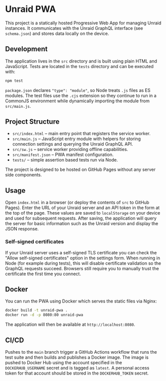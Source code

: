 # Unraid PWA

This project is a statically hosted Progressive Web App for managing Unraid instances.
It communicates with the Unraid GraphQL interface (see `schema.json`) and stores data locally on the device.

## Development

The application lives in the `src` directory and is built using plain HTML and JavaScript. Tests are located in the `tests` directory and can be executed with:

```bash
npm test
```

`package.json` declares `"type": "module"`, so Node treats `.js` files as ES modules. The test files use the `.cjs`
extension so they continue to run in a CommonJS environment while dynamically
importing the module from `src/main.js`.

## Project Structure

- `src/index.html` – main entry point that registers the service worker.
- `src/main.js` – JavaScript entry module with helpers for storing connection settings and querying the Unraid GraphQL API.
- `src/sw.js` – service worker providing offline capabilities.
- `src/manifest.json` – PWA manifest configuration.
- `tests/` – simple assertion based tests run via Node.

The project is designed to be hosted on GitHub Pages without any server side components.

## Usage

Open `index.html` in a browser (or deploy the contents of `src` to GitHub Pages).
Enter the URL of your Unraid server and an API token in the form at the top of the page.
These values are saved to `localStorage` on your device and used for subsequent requests.
After saving, the application will query the server for basic information such as the Unraid version and display the JSON response.

### Self-signed certificates

If your Unraid server uses a self-signed TLS certificate you can check the
"Allow self-signed certificates" option in the settings form. When running in
Node (for example during tests), this will disable certificate validation so the
GraphQL requests succeed. Browsers still require you to manually trust the
certificate the first time you connect.

## Docker

You can run the PWA using Docker which serves the static files via Nginx:

```bash
docker build -t unraid-pwa .
docker run -d -p 8080:80 unraid-pwa
```

The application will then be available at `http://localhost:8080`.

## CI/CD

Pushes to the `main` branch trigger a GitHub Actions workflow that runs the test suite and then builds and publishes a Docker image. The image is pushed to Docker Hub using the account specified in the `DOCKERHUB_USERNAME` secret and is tagged as `latest`. A personal access token for that account should be stored in the `DOCKERHUB_TOKEN` secret.
